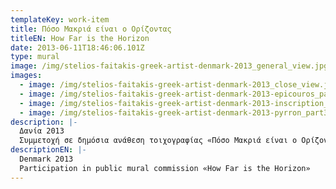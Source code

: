```yaml
---
templateKey: work-item
title: Πόσο Μακριά είναι ο Ορίζοντας
titleEN: How Far is the Horizon
date: 2013-06-11T18:46:06.101Z
type: mural
image: /img/stelios-faitakis-greek-artist-denmark-2013_general_view.jpg
images:
  - image: /img/stelios-faitakis-greek-artist-denmark-2013_close_view.jpg
  - image: /img/stelios-faitakis-greek-artist-denmark-2013-epicouros_part1.jpg
  - image: /img/stelios-faitakis-greek-artist-denmark-2013-inscription_part2.jpg
  - image: /img/stelios-faitakis-greek-artist-denmark-2013-pyrron_part3.jpg
description: |-
  Δανία 2013
  Συμμετοχή σε δημόσια ανάθεση τοιχογραφίας «Πόσο Μακριά είναι ο Ορίζοντας»
descriptionEN: |-
  Denmark 2013
  Participation in public mural commission «How Far is the Horizon»
---
```

